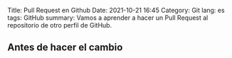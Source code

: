 Title: Pull Request en Github
Date: 2021-10-21 16:45
Category: Git
lang: es
tags: GitHub
summary: Vamos a aprender a hacer un Pull Request al repositorio de otro perfil de GitHub.

## Antes de hacer el cambio


